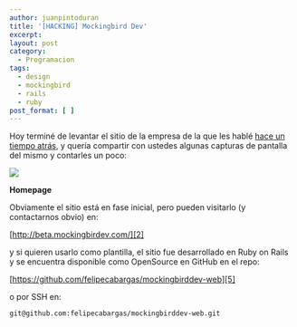 ```yaml
---
author: juanpintoduran
title: '[HACKING] Mockingbird Dev'
excerpt:
layout: post
category:
  - Programacion
tags:
  - design
  - mockingbird
  - rails
  - ruby
post_format: [ ]
---
```

Hoy terminé de levantar el sitio de la empresa de la que les hablé [hace un tiempo atrás][1], y quería compartir con ustedes algunas capturas de pantalla del mismo y contarles un poco:

[![][3]][3]

**Homepage**

Obviamente el sitio está en fase inicial, pero pueden visitarlo (y contactarnos obvio) en:

[http://beta.mockingbirdev.com/][2]

y si quieren usarlo como plantilla, el sitio fue desarrollado en Ruby on Rails y se encuentra disponible como OpenSource en GitHub en el repo:

[https://github.com/felipecabargas/mockingbirddev-web][5]

o por SSH en:

`git@github.com:felipecabargas/mockingbirddev-web.git`

 
 [1]: http://blog.cabargas.com/2012/06/diseno-mockingbird-development/
 [2]: http://beta.mockingbirdev.com/
 [3]: http://cabargas.com/images/homepage-today.png
 [4]: http://cabargas.com/images/teammember.png
 [5]: https://github.com/felipecabargas/mockingbirddev-web
